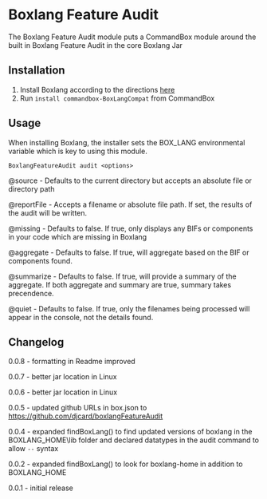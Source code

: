 # Boxlang Feature Audit

The Boxlang Feature Audit module puts a CommandBox module around the built in Boxlang Feature Audit in the core Boxlang Jar

## Installation

1. Install Boxlang according to the directions [here](https://boxlang.ortusbooks.com/getting-started/installation)
2. Run `install commandbox-BoxLangCompat` from CommandBox

## Usage

When installing Boxlang, the installer sets the BOX_LANG environmental variable which is key to using this module.

`BoxlangFeatureAudit audit <options>`

@source - Defaults to the current directory but accepts an absolute file or directory path

@reportFile - Accepts a filename or absolute file path. If set, the results of the audit will be written.

@missing - Defaults to false. If true, only displays any BIFs or components in your code which are missing in Boxlang

@aggregate - Defaults to false. If true, will aggregate based on the BIF or components found.

@summarize - Defaults to false. If true, will provide a summary of the aggregate. If both aggregate and summary are true, summary takes precendence.

@quiet - Defaults to false. If true, only the filenames being processed will appear in the console, not the details found.

## Changelog

0.0.8 - formatting in Readme improved

0.0.7 - better jar location in Linux

0.0.6 - better jar location in Linux

0.0.5 - updated github URLs in box.json to <https://github.com/djcard/boxlangFeatureAudit>

0.0.4 - expanded findBoxLang() to find updated versions of boxlang in the BOXLANG_HOME\lib folder and declared datatypes in the audit command to allow `--` syntax

0.0.2 - expanded findBoxLang() to look for boxlang-home in addition to BOXLANG_HOME

0.0.1 - initial release
